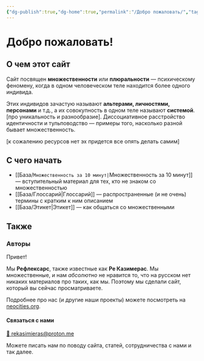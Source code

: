 ```yaml
---
{"dg-publish":true,"dg-home":true,"permalink":"/Добро пожаловать/","tags":["gardenEntry"],"dgPassFrontmatter":true}
---
```



# Добро пожаловать!
## О чем этот сайт
Сайт посвящен **множественности** или **плюральности** — психическому феномену, когда в одном человеческом теле находится более одного индивида.

Этих индивидов зачастую называют **альтерами, личностями, персонами** и т.д., а их совокупность в одном теле называют **системой**. [про уникальность и разнообразие]. Диссоциативное расстройство идентичности и тульповодство — примеры того, насколько разной бывает множественность.

[к сожалению ресурсов нет эх придется все опять делать самим]

## С чего начать
- [[База/`Множественность за 10 минут|`Множественность за 10 минут]] — вступительный материал для тех, кто не знаком со множественностью
- [[База/Глоссарий\|Глоссарий]] — распространенные (и не очень) термины с кратким к ним описанием
- [[База/Этикет\|Этикет]] — как общаться со множественными

## Также
### Авторы
Привет! 

Мы **Рефлексарс**, также известные как **Ре Казимерас**. Мы множественные, и нам *абсолютно* не нравится то, что на русском нет никаких материалов про таких, как мы. Поэтому мы сделали сайт, который вы сейчас просматриваете.

Подробнее про нас (и другие наши проекты) можете посмотреть на [neocities.org](https://reflexars.neocities.org/).
#### Связаться с нами

<a href=“mailto:rekasimieras@proton.me”>💌 rekasimieras@proton.me</a>

Можете писать нам по поводу сайта, статей, сотрудничества с нами и так далее.